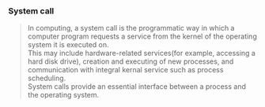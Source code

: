 ### System call
> In computing, a system call is the programmatic way in which a computer program requests a service from the 
kernel of the operating system it is executed on.<br>
This may include hardware-related services(for example, accessing a hard disk drive), creation and executing of new  processes, and communication with integral kernal service such as process scheduling.<br>
 System calls provide an essential interface between a process and the operating system.